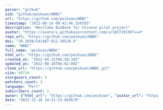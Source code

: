 ```yaml
---
parser: "github"
uid: "github/peikuan/WBBC"
url: "https://github.com/peikuan/WBBC"
timestamp: "2022-08-14 00:42:46.320783"
description: "Westlake BioBank for Chinese pilot project"
avatar: "https://avatars.githubusercontent.com/u/103729199?v=4"
repo_url: "https://github.com/peikuan/WBBC"
doi: "10.1038/S41467-022-30526-X"
name: "WBBC"
full_name: "peikuan/WBBC"
html_url: "https://github.com/peikuan/WBBC"
created_at: "2022-04-15T06:50:10Z"
updated_at: "2022-08-10T04:02:00Z"
clone_url: "https://github.com/peikuan/WBBC.git"
size: 69724
stargazers_count: 3
watchers_count: 3
language: "Perl"
subscribers_count: 1
owner: {"html_url": "https://github.com/peikuan", "avatar_url": "https://avatars.githubusercontent.com/u/103729199?v=4", "login": "peikuan", "type": "User"}
date: "2023-12-16 14:21:23.863670"
---
```

